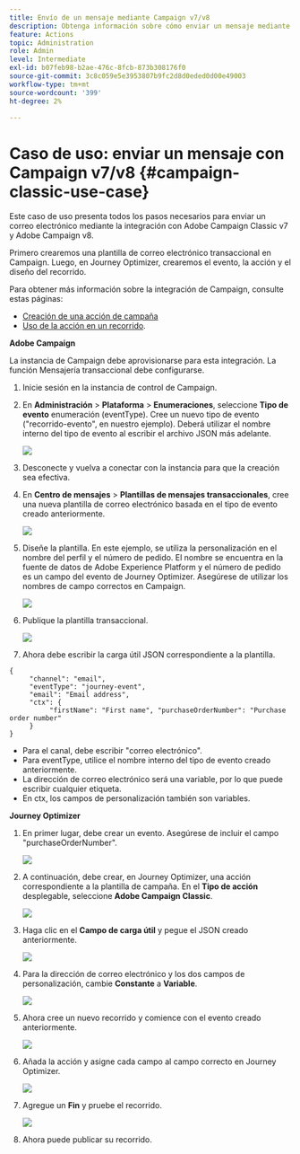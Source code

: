 ```yaml
---
title: Envío de un mensaje mediante Campaign v7/v8
description: Obtenga información sobre cómo enviar un mensaje mediante Campaign v7/v8
feature: Actions
topic: Administration
role: Admin
level: Intermediate
exl-id: b07feb98-b2ae-476c-8fcb-873b308176f0
source-git-commit: 3c8c059e5e3953807b9fc2d8d0eded0d00e49003
workflow-type: tm+mt
source-wordcount: '399'
ht-degree: 2%

---
```


# Caso de uso: enviar un mensaje con Campaign v7/v8 {#campaign-classic-use-case}

Este caso de uso presenta todos los pasos necesarios para enviar un correo electrónico mediante la integración con Adobe Campaign Classic v7 y Adobe Campaign v8.

Primero crearemos una plantilla de correo electrónico transaccional en Campaign. Luego, en Journey Optimizer, crearemos el evento, la acción y el diseño del recorrido.

Para obtener más información sobre la integración de Campaign, consulte estas páginas:

* [Creación de una acción de campaña](../action/acc-action.md)
* [Uso de la acción en un recorrido](../building-journeys/using-adobe-campaign-classic.md).

**Adobe Campaign**

La instancia de Campaign debe aprovisionarse para esta integración. La función Mensajería transaccional debe configurarse.

1. Inicie sesión en la instancia de control de Campaign.

1. En **Administración** > **Plataforma** > **Enumeraciones**, seleccione **Tipo de evento** enumeración (eventType). Cree un nuevo tipo de evento (&quot;recorrido-evento&quot;, en nuestro ejemplo). Deberá utilizar el nombre interno del tipo de evento al escribir el archivo JSON más adelante.

   ![](../assets/accintegration-uc-1.png)

1. Desconecte y vuelva a conectar con la instancia para que la creación sea efectiva.

1. En **Centro de mensajes** > **Plantillas de mensajes transaccionales**, cree una nueva plantilla de correo electrónico basada en el tipo de evento creado anteriormente.

   ![](../assets/accintegration-uc-2.png)

1. Diseñe la plantilla. En este ejemplo, se utiliza la personalización en el nombre del perfil y el número de pedido. El nombre se encuentra en la fuente de datos de Adobe Experience Platform y el número de pedido es un campo del evento de Journey Optimizer. Asegúrese de utilizar los nombres de campo correctos en Campaign.

   ![](../assets/accintegration-uc-3.png)

1. Publique la plantilla transaccional.

   ![](../assets/accintegration-uc-4.png)

1. Ahora debe escribir la carga útil JSON correspondiente a la plantilla.

```
{
     "channel": "email",
     "eventType": "journey-event",
     "email": "Email address",
     "ctx": {
          "firstName": "First name", "purchaseOrderNumber": "Purchase order number"
     }
}
```

* Para el canal, debe escribir &quot;correo electrónico&quot;.
* Para eventType, utilice el nombre interno del tipo de evento creado anteriormente.
* La dirección de correo electrónico será una variable, por lo que puede escribir cualquier etiqueta.
* En ctx, los campos de personalización también son variables.

**Journey Optimizer**

1. En primer lugar, debe crear un evento. Asegúrese de incluir el campo &quot;purchaseOrderNumber&quot;.

   ![](../assets/accintegration-uc-5.png)

1. A continuación, debe crear, en Journey Optimizer, una acción correspondiente a la plantilla de campaña. En el **Tipo de acción** desplegable, seleccione **Adobe Campaign Classic**.

   ![](../assets/accintegration-uc-6.png)

1. Haga clic en el **Campo de carga útil** y pegue el JSON creado anteriormente.

   ![](../assets/accintegration-uc-7.png)

1. Para la dirección de correo electrónico y los dos campos de personalización, cambie **Constante** a **Variable**.

   ![](../assets/accintegration-uc-8.png)

1. Ahora cree un nuevo recorrido y comience con el evento creado anteriormente.

   ![](../assets/accintegration-uc-9.png)

1. Añada la acción y asigne cada campo al campo correcto en Journey Optimizer.

   ![](../assets/accintegration-uc-10.png)

1. Agregue un **Fin** y pruebe el recorrido.

   ![](../assets/accintegration-uc-11.png)

1. Ahora puede publicar su recorrido.
